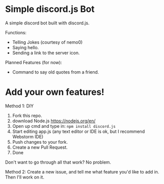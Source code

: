 # Simple discord.js Bot

A simple discord bot built with discord.js.

Functions:

- Telling Jokes (courtesy of nemo0)
- Saying hello.
- Sending a link to the server icon.

Planned Features (for now):

- Command to say old quotes from a friend. 


# Add your own features!

Method 1: DIY
1. Fork this repo.
2. download Node.js https://nodejs.org/en/
3. Open up cmd and type in: ``npm install discord.js``
4. Start editing app.js (any text editor or IDE is ok, but I recommend Webstorm IDE)
5. Push changes to your fork.
6. Create a new Pull Request.
7. Done 

Don't want to go through all that work? No problem.

Method 2: Create a new issue, and tell me what feature you'd like to add in. Then I'll work on it. 
